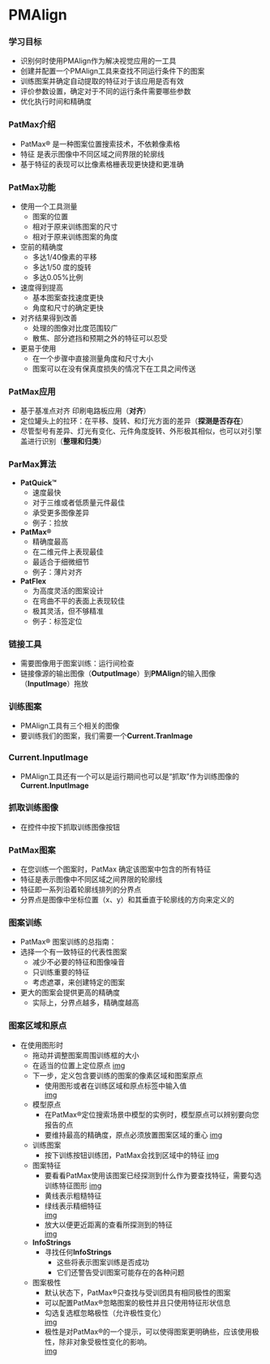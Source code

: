 # PMAlign

### 学习目标
- 识别何时使用PMAlign作为解决视觉应用的一工具
- 创建并配置一个PMAlign工具来查找不同运行条件下的图案
- 训练图案并确定自动提取的特征对于该应用是否有效
- 评价参数设置，确定对于不同的运行条件需要哪些参数
- 优化执行时间和精确度
### PatMax介绍
- PatMax® 是一种图案位置搜索技术，不依赖像素格
- 特征 是表示图像中不同区域之间界限的轮廓线
- 基于特征的表现可以比像素格栅表现更快捷和更准确
### PatMax功能
- 使用一个工具测量
    - 图案的位置
    - 相对于原来训练图案的尺寸
    - 相对于原来训练图案的角度
- 空前的精确度
    - 多达1/40像素的平移
    - 多达1/50 度的旋转
    - 多达0.05%比例
- 速度得到提高
    - 基本图案查找速度更快
    - 角度和尺寸的确定更快
- 对齐结果得到改善
    - 处理的图像对比度范围较广
    - 散焦、部分遮挡和预期之外的特征可以忍受
- 更易于使用
    - 在一个步骤中直接测量角度和尺寸大小
    - 图案可以在没有保真度损失的情况下在工具之间传送
### PatMax应用
- 基于基准点对齐 印刷电路板应用（**对齐**）
- 定位罐头上的拉环：在平移、旋转、和灯光方面的差异（**探测是否存在**）
- 尽管型号有差异、灯光有变化、元件角度旋转、外形极其相似，也可以对引擎盖进行识别（**整理和归类**）
### ParMax算法
- **PatQuick™**
    - 速度最快
    - 对于三维或者低质量元件最佳
    - 承受更多图像差异
    - 例子：捡放
- **PatMax®**
    - 精确度最高
    - 在二维元件上表现最佳
    - 最适合于细微细节
    - 例子：薄片对齐
- **PatFlex**
    - 为高度灵活的图案设计
    - 在弯曲不平的表面上表现较佳
    - 极其灵活，但不够精准
    - 例子：标签定位
### 链接工具
- 需要图像用于图案训练：运行间检查
- 链接像源的输出图像（**OutputImage**）到**PMAlign**的输入图像（**InputImage**）拖放
### 训练图案
- PMAlign工具有三个相关的图像
- 要训练我们的图案，我们需要一个**Current.TranImage**
### **Current.InputImage**
- PMAlign工具还有一个可以是运行期间也可以是“抓取”作为训练图像的**Current.InputImage**
### 抓取训练图像
- 在控件中按下抓取训练图像按钮
### PatMax图案
- 在您训练一个图案时，PatMax 确定该图案中包含的所有特征
- 特征是表示图像中不同区域之间界限的轮廓线
- 特征即一系列沿着轮廓线排列的分界点
- 分界点是图像中坐标位置（x、y）和其垂直于轮廓线的方向来定义的
### 图案训练
- PatMax® 图案训练的总指南：
- 选择一个有一致特征的代表性图案
    - 减少不必要的特征和图像噪音
    - 只训练重要的特征
    - 考虑遮罩，来创建特定的图案
- 更大的图案会提供更高的精确度
    - 实际上，分界点越多，精确度越高
### 图案区域和原点
- 在使用图形时
    - 拖动并调整图案周围训练框的大小
    - 在适当的位置上定位原点
    [img](https://github.com/Hellathor/VersionPro/blob/main/img/20220316200105.png)  
    - 下一步，定义包含要训练的图案的像素区域和图案原点
        - 使用图形或者在训练区域和原点标签中输入值  
        [img](https://github.com/Hellathor/VersionPro/blob/main/img/20220316200308.png)  
    - 模型原点
        - 在PatMax®定位搜索场景中模型的实例时，模型原点可以辨别要向您报告的点
        - 要维持最高的精确度，原点必须放置图案区域的重心
        [img](https://github.com/Hellathor/VersionPro/blob/main/img/20220316200529.png)  
    - 训练图案
        - 按下训练按钮训练团，PatMax会找到区域中的特征
        [img](https://github.com/Hellathor/VersionPro/blob/main/img/20220316200657.png)  
    - 图案特征
        - 要看看PatMax使用该图案已经探测到什么作为要查找特征，需要勾选训练特征图形
        [img](https://github.com/Hellathor/VersionPro/blob/main/img/20220316200849.png)  
        - 黄线表示粗糙特征
        - 绿线表示精细特征  
        [img](https://github.com/Hellathor/VersionPro/blob/main/img/20220316201104.png)
        - 放大以便更近距离的查看所探测到的特征  
        [img](https://github.com/Hellathor/VersionPro/blob/main/img/20220316201316.png)
    - **InfoStrings**
        - 寻找任何**InfoStrings**
            - 这些将表示图案训练是否成功
            - 它们还警告受训图案可能存在的各种问题
    - 图案极性
        - 默认状态下，PatMax®只查找与受训团具有相同极性的图案
        - 可以配置PatMax®忽略图案的极性并且只使用特征形状信息
        - 勾选复选框忽略极性（允许极性变化）    
        [img](https://github.com/Hellathor/VersionPro/blob/main/img/20220316201907.png)
        - 极性是对PatMax®的一个提示，可以使得图案更明确些，应该使用极性，除非对象受极性变化的影响。  
        [img](https://github.com/Hellathor/VersionPro/blob/main/img/20220316202126.png)
        